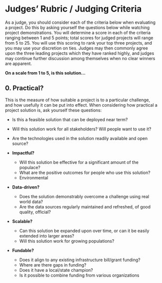 # Judges’ Rubric / Judging Criteria

As a judge, you should consider each of the criteria below when evaluating a project. Do this by asking yourself the questions below while watching project demonstrations. You will determine a score in each of the criteria ranging between 1 and 5 points; total scores for judged projects will range from 5 to 25. You will use this scoring to rank your top three projects, and you may use your discretion on ties. Judges may then commonly agree upon the three leading projects which they have ranked highly, and judges may continue further discussion among themselves when no clear winners are apparent.

**On a scale from 1 to 5, is this solution...**

##  0. Practical?

This is the measure of how suitable a project is to a particular challenge, and how usefully it can be put into effect. When considering how practical a project solution is, ask yourself these questions:

* Is this a feasible solution that can be deployed near term?
* Will this solution work for all stakeholders? Will people want to use it?
* Are the technologies used in the solution readily available and open source?

* **Impactful?**
  - Will this solution be effective for a significant amount of the populace?
  - What are the positive outcomes for people who use this solution?
  - Environmental
* **Data-driven?**
  - Does the solution demonstrably overcome a challenge using real world data?
  - Are the data sources regularly maintained and refreshed, of good quality, official?
* **Scalable?**
  - Can this solution be expanded upon over time, or can it be easily extended into larger areas?
  - Will this solution work for growing populations?
* **Fundable?**
  - Does it align to any existing infrastructure bill/grant funding?
  - Where are there gaps in funding?
  - Does it have a local/state champion?
  - Is it possible to combine funding from various organizations
